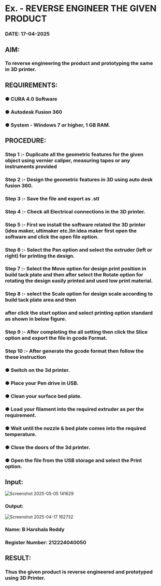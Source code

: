 # Ex.   - REVERSE ENGINEER THE GIVEN PRODUCT

### DATE: 17-04-2025

## AIM: 
### To reverse engineering the product and prototyping the same in 3D printer.

## REQUIREMENTS:
### ●	CURA 4.0 Software
### ●	 Autodesk Fusion 360
### ●	 System - Windows 7 or higher, 1 GB RAM.

## PROCEDURE:
### Step 1 :- Duplicate all the geometric features for the given object using vernier caliper, measuring tapes or any instruments provided
### Step 2 :- Design the geometric features in 3D using auto desk fusion 360.
### Step 3 :- Save the file and export as .stl
### Step 4 :- Check all Electrical connections in the 3D printer.
### Step 5 :- First we install the software related the 3D printer (idea maker, ultimaker etc.)In idea maker first open the software and click the open file option.
### Step 6 :- Select the Pan option and select the extruder (left or right) for printing the design.
### Step 7 :- Select the Move option for design print position in build tack plate and then after select the Rotate option for rotating the design easily printed and used low print material.
### Step 8 :- select the Scale option for design scale according to build tack plate area and then
### after click the start option and select printing option standard as shown in below figure.
### Step 9 :- After completing the all setting then click the Slice option and export the file in gcode Format.
### Step 10 :- After generate the gcode format then follow the these instruction 
  ###   ●	Switch on the 3d printer.
  ###   ●	Place your Pen drive in USB.
  ###   ●	Clean your surface bed plate.
  ###   ●	Load your filament into the required extruder as per the requirement.
  ###   ●	Wait until the nozzle & bed plate comes into the required temperature.
  ###   ●	Close the doors of the 3d printer.
  ###   ●	Open the file from the USB storage and select the Print option.

## Input:
![Screenshot 2025-05-05 141629](https://github.com/user-attachments/assets/0d8b1876-4025-4e0f-a76f-9116782231cf)


### Output:

![Screenshot 2025-04-17 162732](https://github.com/user-attachments/assets/9d9a2181-aa91-477b-bdef-7bae158cb742)


### Name: B Harshala Reddy
### Register Number: 212224040050

## RESULT:
###   Thus the given product is reverse engineered and prototyped using 3D Printer.
